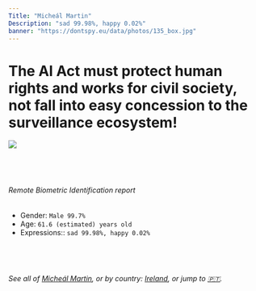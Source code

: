 ```yaml
---
Title: "Micheál Martin"
Description: "sad 99.98%, happy 0.02%"
banner: "https://dontspy.eu/data/photos/135_box.jpg"
---
```


# The AI Act must protect human rights and works for civil society, not fall into easy concession to the surveillance ecosystem!

<link rel="stylesheet" type="text/css" href="/css/blog.css" />

<div class="is-fake" hidden>

_This is a **fake picture**_, we collect these anyway [because the AI Act](why-deepfake) negotiation moves in a way that would create more mess in our lives! for a longer explanation, read [The Dual Threat: How Losing the Biometric Battle Fuels Deepfake Proliferation](/blog/the-dual-threat-how-losing-the-biometric-battle-fuels-deepfake-proliferation/)

</div>

<!-- <img src="https://dontspy.eu/data/photos/54_box.jpg" /> -->
<img src="https://dontspy.eu/data/photos/135_box.jpg" />

## <br>

###### Remote Biometric Identification report

* <span class="label">Gender:</span> `Male 99.7%`
* <span class="label">Age:</span> `61.6 (estimated) years old`
* <span class="label">Expressions::</span> `sad 99.98%, happy 0.02%`

## <br>

###### See all of [Micheál Martin](/policymaker#Miche%C3%A1l%20Martin), or by country: [Ireland](/country#Ireland), or jump to [🇵🇹](/x/88).

## <br>